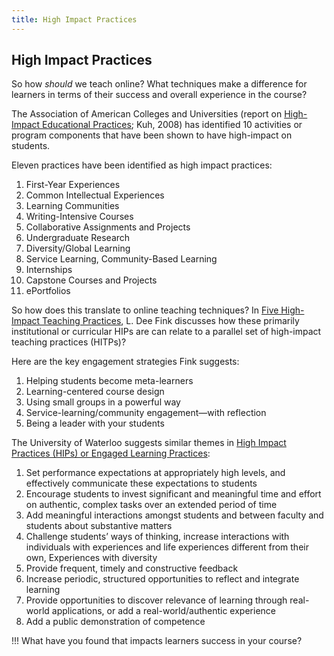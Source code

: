 ```yaml
---
title: High Impact Practices
---
```


## High Impact Practices

So how *should* we teach online?  What techniques make a difference for learners in terms of their success and overall experience in the course?

The Association of American Colleges and Universities (report on [High-Impact Educational Practices](https://carleton.ca/viceprovost/wp-content/uploads/kuh_2008_brief_overview.pdf); Kuh, 2008) has identified 10 activities or program components that have been shown to have high-impact on students.

Eleven practices have been identified as high impact practices:
1. First-Year Experiences
1. Common Intellectual Experiences
1. Learning Communities
1. Writing-Intensive Courses
1. Collaborative Assignments and Projects
1. Undergraduate Research
1. Diversity/Global Learning
1. Service Learning, Community-Based Learning
1. Internships
1. Capstone Courses and Projects
1. ePortfolios

So how does this translate to online teaching techniques?  In [Five High-Impact Teaching Practices](https://files.eric.ed.gov/fulltext/EJ1104478.pdf), L. Dee Fink discusses how these primarily institutional or curricular HIPs are can relate to a parallel set of high-impact teaching practices (HITPs)?  

Here are the key engagement strategies Fink suggests:

1. Helping students become meta-learners
2. Learning-centered course design
3. Using small groups in a powerful way
4. Service-learning/community engagement—with reflection
5. Being a leader with your students

The University of Waterloo suggests similar themes in [High Impact Practices (HIPs) or Engaged Learning Practices](https://uwaterloo.ca/centre-for-teaching-excellence/support/integrative-learning/high-impact-practices-hips-or-engaged-learning-practices):

1. Set performance expectations at  appropriately high levels, and effectively communicate these expectations to students
1. Encourage students to invest significant and meaningful  time and effort on authentic, complex tasks over an extended period of time
1. Add meaningful interactions amongst students and between  faculty and students about  substantive matters
1. Challenge students’ ways of thinking, increase interactions with individuals with experiences and life experiences different from their own,  Experiences with diversity
1. Provide frequent, timely and constructive feedback
1. Increase periodic, structured opportunities to reflect and integrate learning
1. Provide opportunities to discover relevance of learning through real-world applications, or add a real-world/authentic experience
1. Add a public demonstration of competence

!!! What have you found that impacts learners success in your course?
